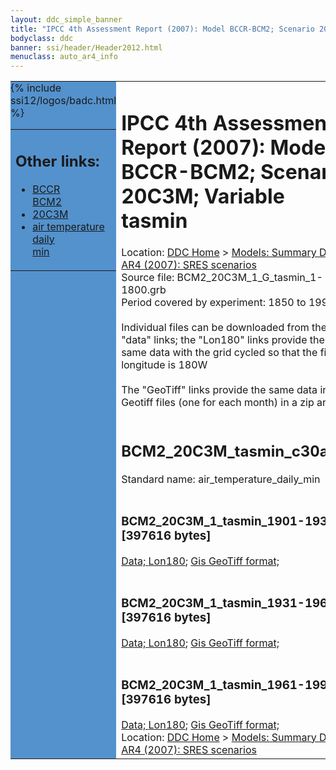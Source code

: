 ```yaml
---
layout: ddc_simple_banner
title: "IPCC 4th Assessment Report (2007): Model BCCR-BCM2; Scenario 20C3M; Variable tasmin"
bodyclass: ddc
banner: ssi/header/Header2012.html
menuclass: auto_ar4_info
---
```



<table width="100%" border="0" cellspacing="0" cellpadding="0" style="border-collapse: collapse;">
<tr style="margin:0;padding:0;border:0;">
<td style="margin:0;padding:0;border:0;height:1pt;width:150pt;background:#5492CD;" valign="top" >

<div id="lh-col2" class="auto_ar4_info">
<table class="menumain" bgcolor="#5492CD" cellspacing="0" width="100%" border="0">
<tr><td>
<h2> Other links:</h2>
<ul>
<li><a href="/auto/ar4/model-BCCR-BCM2.html">BCCR<br/>BCM2</a></li>
<li><a href="/auto/ar4/scenario-20C3M.html">20C3M</a></li>
<li><a href="/auto/ar4/var-air_temperature_daily_min.html">air temperature daily<br/> min</a></li>
</ul>
</td></tr>
{% include ssi12/logos/badc.html %}
</table>
</div>
</td>
<td><h1>IPCC 4th Assessment Report (2007): Model BCCR-BCM2; Scenario 20C3M; Variable tasmin</h1>

<!-- Breadcrumb1 -->
<div id="breadcrumb1" align="left">
Location: <a href="/index.html">DDC Home</a> > <a href="/sim/gcm_clim/">Models: Summary Data</a>
> <a href="/sim/gcm_clim/SRES_AR4/index.html">AR4 (2007): SRES scenarios</a>
</div>
<!-- End of Breadcrumb1 -->Source file: BCM2_20C3M_1_G_tasmin_1-1800.grb
<br/>
Period covered by experiment: 1850 to 1999<br/>
<br/>Individual files can be downloaded from the "data" links; the "Lon180" links provide the same data
         with the grid cycled so that the first longitude is 180W<br/>
<br/>The "GeoTiff" links provide the same data in 12 Geotiff files (one for each month)
          in a zip archive<br/>
<br/><h2>BCM2_20C3M_tasmin_c30a.tar</h2>
Standard name: air_temperature_daily_min<br>
<br/><h3>BCM2_20C3M_1_tasmin_1901-1930.nc [397616 bytes]</h3>
<a href="/cgi-bin/downl/ar4_nc/tasmin/BCM2_20C3M_1_tasmin_1901-1930.nc">Data; </a><a href="/cgi-bin/downl/ar4_nc/tasmin/BCM2_20C3M_1_tasmin_1901-1930.cyto180.nc"> Lon180</a>; <a href="/cgi-bin/downl/ar4_tif/tasmin/BCM2_20C3M_1_tasmin_1901-1930.zip">Gis GeoTiff format; </a><br/>
<br/><h3>BCM2_20C3M_1_tasmin_1931-1960.nc [397616 bytes]</h3>
<a href="/cgi-bin/downl/ar4_nc/tasmin/BCM2_20C3M_1_tasmin_1931-1960.nc">Data; </a><a href="/cgi-bin/downl/ar4_nc/tasmin/BCM2_20C3M_1_tasmin_1931-1960.cyto180.nc"> Lon180</a>; <a href="/cgi-bin/downl/ar4_tif/tasmin/BCM2_20C3M_1_tasmin_1931-1960.zip">Gis GeoTiff format; </a><br/>
<br/><h3>BCM2_20C3M_1_tasmin_1961-1990.nc [397616 bytes]</h3>
<a href="/cgi-bin/downl/ar4_nc/tasmin/BCM2_20C3M_1_tasmin_1961-1990.nc">Data; </a><a href="/cgi-bin/downl/ar4_nc/tasmin/BCM2_20C3M_1_tasmin_1961-1990.cyto180.nc"> Lon180</a>; <a href="/cgi-bin/downl/ar4_tif/tasmin/BCM2_20C3M_1_tasmin_1961-1990.zip">Gis GeoTiff format; </a><br/>
<!-- Breadcrumb2 -->
<div id="breadcrumb2" align="left">
Location: <a href="/index.html">DDC Home</a> > <a href="/sim/gcm_clim/">Models: Summary Data</a>
> <a href="/sim/gcm_clim/SRES_AR4/index.html">AR4 (2007): SRES scenarios</a>
</div>
<!-- End of Breadcrumb2 --></td></tr></table>
